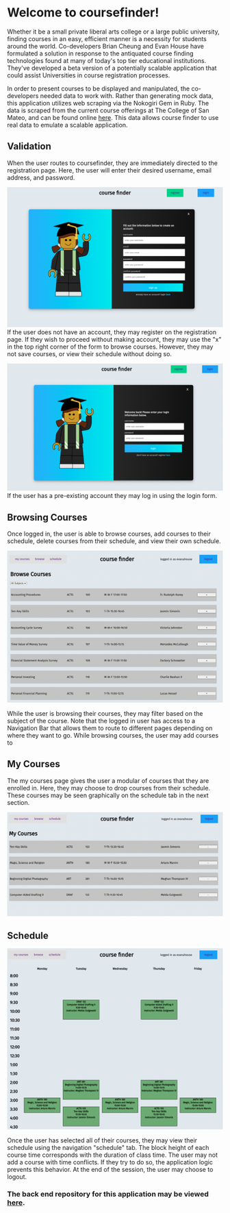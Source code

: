 # Welcome to coursefinder!

Whether it be a small private liberal arts college or a large public university, finding courses in an easy, efficient manner is a necessity for students around the world. Co-developers Brian Cheung and Evan House have formulated a solution in response to the antiquated course finding technologies found at many of today's top tier educational institutions. They've developed a beta version of a potentially scalable application that could assist Universities in course registration processes.

In order to present courses to be displayed and manipulated, the co-developers needed data to work with. Rather than generating mock data, this application utilizes web scraping via the Nokogiri Gem in Ruby. The data is scraped from the current course offerings at The College of San Mateo, and can be found online [here](http://catalog.collegeofsanmateo.edu/current/courses/). This data allows course finder to use real data to emulate a scalable application.

## Validation

When the user routes to coursefinder, they are immediately directed to the registration page. Here, the user will enter their desired username, email address, and password.

![Validation Photo](/public/images/validation2.png)
If the user does not have an account, they may register on the registration page. If they wish to proceed without making account, they may use the "x" in the top right corner of the form to browse courses. However, they may not save courses, or view their schedule without doing so.

![Validation Photo](/public/images/validation.png)
If the user has a pre-existing account they may log in using the login form.

## Browsing Courses

Once logged in, the user is able to browse courses, add courses to their schedule, delete courses from their schedule, and view their own schedule.

![Browse Photo](/public/images/browse.png)

While the user is browsing their courses, they may filter based on the subject of the course. Note that the logged in user has access to a Navigation Bar that allows them to route to different pages depending on where they want to go. While browsing courses, the
user may add courses to

## My Courses

The my courses page gives the user a modular of courses that they are enrolled in. Here, they may choose to drop courses from their schedule. These courses may be seen graphically on the schedule tab in the next section.

![My Courses Photo](/public/images/mycourses.png)

## Schedule

![Browse Photo](/public/images/schedule.png)

Once the user has selected all of their courses, they may view their schedule using the navigation "schedule" tab. The block height of each course time corresponds with the duration of class time. The user may not add a course with time conflicts. If they try to do so, the application logic prevents this behavior. At the end of the session, the user may choose to logout.

### The back end repository for this application may be viewed [here](https://github.com/bcheung98/Phase_3_Ruby_Group_Project_Rack_React).
